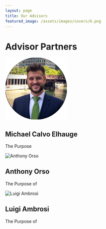 ```yaml
---
layout: page
title: Our Advisors
featured_image: /assets/images/covers/6.png
---
```


# Advisor Partners

<div class="alignleft">
	<img src="/assets/images/people/calvo.jpeg" alt="left" style="width:200px;">
</div>

## Michael Calvo Elhauge

The Purpose 

![](/assets/images/people/Orso.png "Anthony Orso")
## Anthony Orso

The Purpose of

![](/assets/images/people/Ambrosi.png "Luigi Ambrosi")
## Luigi Ambrosi

The Purpose of

